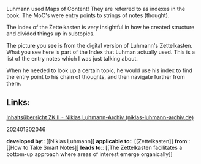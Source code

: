 Luhmann used Maps of Content! They are referred to as indexes in the book. The MoC's were entry points to strings of notes (thought).

The index of the Zettelkasten is very insightful in how he created structure and divided things up in subtopics.

The picture you see is from the digital version of Luhmann's Zettelkasten. What you see here is part of the Index that Luhman actually used. This is a list of the entry notes which I was just talking about.

When he needed to look up a certain topic, he would use his index to find the entry point to his chain of thoughts, and then navigate further from there.

## Links:

[Inhaltsübersicht ZK II - Niklas Luhmann-Archiv (niklas-luhmann-archiv.de)](https://niklas-luhmann-archiv.de/bestand/zettelkasten/inhaltsuebersicht#ZK_2_editor_I_9)

202401302046


**developed by**:: [[Niklas Luhmann]]
**applicable to**:: [[Zettelkasten]]
**from**:: [[How to Take Smart Notes]]
**leads to**:: [[The Zettelkasten facilitates a bottom-up approach where areas of interest emerge organically]]